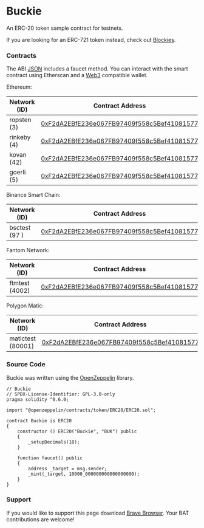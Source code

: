 # Buckie

An ERC-20 token sample contract for testnets.

If you are looking for an ERC-721 token instead, check out [Blockies](https://blockies.tk/).

### Contracts

The ABI [JSON](Buckie.json) includes a faucet method. You can interact with the smart contract using Etherscan and a [Web3](https://web3js.readthedocs.io/) compatible wallet.

Ethereum:

| Network (ID)      | Contract Address                                                                                                                        |
| ----------------- | --------------------------------------------------------------------------------------------------------------------------------------- |
| ropsten (3)       | [0xF2dA2EBfE236e067FB97409f558c5Bef41081577](https://ropsten.etherscan.io/address/0xF2dA2EBfE236e067FB97409f558c5Bef41081577)           |
| rinkeby (4)       | [0xF2dA2EBfE236e067FB97409f558c5Bef41081577](https://rinkeby.etherscan.io/address/0xF2dA2EBfE236e067FB97409f558c5Bef41081577)           |
| kovan (42)        | [0xF2dA2EBfE236e067FB97409f558c5Bef41081577](https://kovan.etherscan.io/address/0xF2dA2EBfE236e067FB97409f558c5Bef41081577)             |
| goerli (5)        | [0xF2dA2EBfE236e067FB97409f558c5Bef41081577](https://goerli.etherscan.io/address/0xF2dA2EBfE236e067FB97409f558c5Bef41081577)            |

Binance Smart Chain:

| Network (ID)      | Contract Address                                                                                                                        |
| ----------------- | --------------------------------------------------------------------------------------------------------------------------------------- |
| bsctest (97     ) | [0xF2dA2EBfE236e067FB97409f558c5Bef41081577](https://testnet.bscscan.com/address/0xF2dA2EBfE236e067FB97409f558c5Bef41081577)            |

Fantom Network:

| Network (ID)      | Contract Address                                                                                                                        |
| ----------------- | --------------------------------------------------------------------------------------------------------------------------------------- |
| ftmtest (4002)    | [0xF2dA2EBfE236e067FB97409f558c5Bef41081577](https://testnet.ftmscan.com/address/0xF2dA2EBfE236e067FB97409f558c5Bef41081577)            |

Polygon Matic:

| Network (ID)      | Contract Address                                                                                                                        |
| ----------------- | --------------------------------------------------------------------------------------------------------------------------------------- |
| matictest (80001) | [0xF2dA2EBfE236e067FB97409f558c5Bef41081577](https://explorer-mumbai.maticvigil.com/address/0xF2dA2EBfE236e067FB97409f558c5Bef41081577) |

### Source Code

Buckie was written using the [OpenZeppelin](https://openzeppelin.com/) library.

```solidity
// Buckie
// SPDX-License-Identifier: GPL-3.0-only
pragma solidity ^0.6.0;

import "@openzeppelin/contracts/token/ERC20/ERC20.sol";

contract Buckie is ERC20
{
	constructor () ERC20("Buckie", "BUK") public
	{
		_setupDecimals(18);
	}

	function faucet() public
	{
		address _target = msg.sender;
		_mint(_target, 10000_000000000000000000);
	}
}
```

### Support

If you would like to support this page download [Brave Browser](https://brave.com/buc011). Your BAT contributions are welcome!
